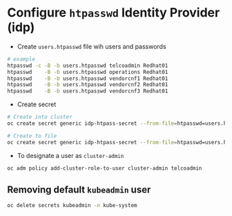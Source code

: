 # Configure `htpasswd` Identity Provider (idp)

- Create `users.htpasswd` file wih users and passwords

```bash
# example
htpasswd -c -B -b users.htpasswd telcoadmin Redhat01
htpasswd    -B -b users.htpasswd operations Redhat01
htpasswd    -B -b users.htpasswd vendorcnf1 Redhat01
htpasswd    -B -b users.htpasswd vendorcnf2 Redhat01
htpasswd    -B -b users.htpasswd vendorcnf3 Redhat01
```

- Create secret

```bash
# Create into cluster
oc create secret generic idp-htpass-secret --from-file=htpasswd=users.htpasswd -n openshift-config

# Create to file
oc create secret generic idp-htpass-secret --from-file=htpasswd=users.htpasswd -n openshift-config --dry-run=client -o yaml > 01-htpasswd-secret-example.yaml
```

- To designate a user as `cluster-admin`

```bash
oc adm policy add-cluster-role-to-user cluster-admin telcoadmin
```

## Removing default `kubeadmin` user

```bash
oc delete secrets kubeadmin -n kube-system
```
